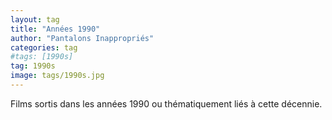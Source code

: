 ```yaml
---
layout: tag
title: "Années 1990"
author: "Pantalons Inappropriés"
categories: tag
#tags: [1990s]
tag: 1990s
image: tags/1990s.jpg
---
```


Films sortis dans les années 1990 ou thématiquement liés à cette décennie.
